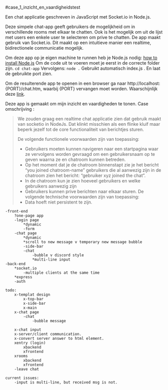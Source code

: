 #case_1_inzicht_en_vaardigheidstest

Een chat applicatie geschreven in JavaScript met Socket.io in Node.js.

Deze simpele chat-app geeft gebruikers de mogelijkheid om in verschillende rooms met elkaar te chatten.
Ook is het mogelijk om uit de lijst met users een enkele user te selecteren om prive te chatten.
De app maakt gebruik van Socket.io. Dit maakt op een intuitieve manier een realtime, bidirectionele communicatie mogelijk.

Om deze app op je eigen machine te runnen heb je Node.js nodig: [how to install Node.js](https://nodejs.dev/en/learn/how-to-install-nodejs/)
Om de code uit te voeren moet je eerst in de correcte folder zijn. 
`cd chat-app`
Vervolgens:
`node .`
Gebruikt automatisch index.js . En laat de gebruikte port zien.

Om de resulterende app te openen in een browser ga naar http://localhost:{PORT}/chat.htm, waarbij {PORT} vervangen moet worden. Waarschijnlijk deze [link](http://localhost:3000/chat.htm).

Deze app is gemaakt om mijn inzicht en vaardigheden te tonen.
Case omschrijving :
>We zouden graag een realtime chat applicatie zien dat gebruik maakt van socketio
>in NodeJs. Dat klinkt misschien als een flinke kluif maar beperk jezelf tot de core
>functionaliteit van berichtjes sturen.
> 
>De volgende functionele voorwaarden zijn van toepassing:
>  * Gebruikers moeten kunnen navigeren naar een startpagina waar ze vervolgens worden gevraagd om een gebruikersnaam op te geven waarna ze en chatroom kunnen betreden.
>  * Op het moment dat je de chatroom binnenstapt zie je het bericht “you joined chatroom-name” gebruikers die al aanwezig zijn in de chatroom zien het bericht: “gebruiker xyz joined the chat”.
>  * In de chatroom kun je zien hoeveel gebruikers en welke gebruikers aanwezig zijn
>  * Gebruikers kunnen prive berichten naar elkaar sturen.
>De volgende technische voorwaarden zijn van toepassing:
>  * Data hoeft niet persistent te zijn.

```
-front-end
	?one-page app
	-login page
		*dynamic
		-form
	-chat page
		*dynamic
		*scroll to new message v temporary new message bubble
		-side-bar
		-chat
			-bubble v discord style	
			*multi-line input
-back-end
	*socket.io
		-multiple clients at the same time
	*express
	-auth

todo:
	x-templat design
		x-top-bar
		x-side-bar
		x-main
	x-chat page
		-chat
			-bubble message

	x-chat input
	x-server/client communication.
	x-convert server answer to html element.
	xentry (login)
		xbackend
		xfrontend
	xrooms
		xbackend
		xfrontend
	-leave chat

current issues:
	-input is multi-line, but received msg is not.
```